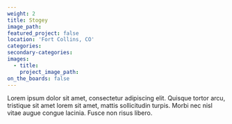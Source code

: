 ```yaml
---
weight: 2
title: Stogey
image_path:
featured_project: false
location: 'Fort Collins, CO'
categories:
secondary-categories:
images:
  - title:
    project_image_path:
on_the_boards: false
---
```


Lorem ipsum dolor sit amet, consectetur adipiscing elit. Quisque tortor arcu, tristique sit amet lorem sit amet, mattis sollicitudin turpis. Morbi nec nisl vitae augue congue lacinia. Fusce non risus libero.
